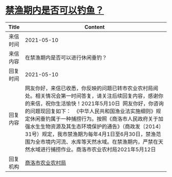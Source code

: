 # <a href="http://www.shangluo.gov.cn/zmhd/ldxxxx.jsp?urltype=leadermail.LeaderMailContentUrl&wbtreeid=1112&leadermailid=7222">禁渔期内是否可以钓鱼？</a>
| Title |                                                                                                                           Content                                                                                                                            |
|:-----:|--------------------------------------------------------------------------------------------------------------------------------------------------------------------------------------------------------------------------------------------------------------|
| 来信时间  | 2021-05-10                                                                                                                                                                                                                                                   |
| 来信内容  | 在禁渔期内是否可以进行休闲垂钓？                                                                                                                                                                                                                                             |
| 回复时间  | 2021-05-10                                                                                                                                                                                                                                                   |
| 回复内容  | 网友你好，来信已收悉，你反映的问题已转市农业农村局阅处。相关情况会第一时间答复，请关注后续回复内容，感谢你的来信，祝你生活愉快！2021年5月10日  网友你好，你咨询的问题现回复如下：  《中华人民共和国渔业法实施细则》规定休闲垂钓属于一种捕捞行为。按照《商洛市人民政府关于加强水生生物资源及其生态环境保护的通告》（商政发〔2014〕31号）规定，我市禁渔期为每年4月1日至6月30日，禁渔范围为全市境内河流、水库等天然水域。在禁渔期内，严禁在天然水域进行捕捞作业。商洛市农业农村局2021年5月12日 |
| 回复机构  | <a href="../../category/agencies/商洛市农业农村局.md">商洛市农业农村局</a>                                                                                                                                                                                                   |